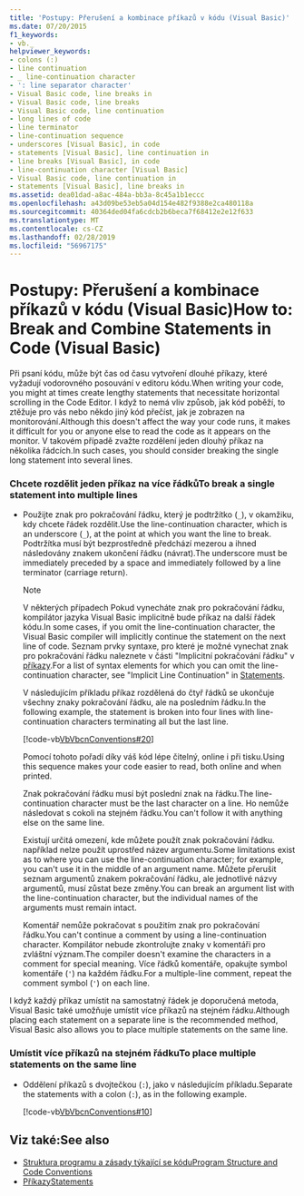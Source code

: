 ```yaml
---
title: 'Postupy: Přerušení a kombinace příkazů v kódu (Visual Basic)'
ms.date: 07/20/2015
f1_keywords:
- vb._
helpviewer_keywords:
- colons (:)
- line continuation
- _ line-continuation character
- ': line separator character'
- Visual Basic code, line breaks in
- Visual Basic code, line breaks
- Visual Basic code, line continuation
- long lines of code
- line terminator
- line-continuation sequence
- underscores [Visual Basic], in code
- statements [Visual Basic], line continuation in
- line breaks [Visual Basic], in code
- line-continuation character [Visual Basic]
- Visual Basic code, line continuation in
- statements [Visual Basic], line breaks in
ms.assetid: dea01dad-a8ac-484a-bb3a-8c45a1b1eccc
ms.openlocfilehash: a43d09be53eb5a04d154e482f9388e2ca480118a
ms.sourcegitcommit: 40364ded04fa6cdcb2b6beca7f68412e2e12f633
ms.translationtype: MT
ms.contentlocale: cs-CZ
ms.lasthandoff: 02/28/2019
ms.locfileid: "56967175"
---
```

# <a name="how-to-break-and-combine-statements-in-code-visual-basic"></a><span data-ttu-id="68dbf-102">Postupy: Přerušení a kombinace příkazů v kódu (Visual Basic)</span><span class="sxs-lookup"><span data-stu-id="68dbf-102">How to: Break and Combine Statements in Code (Visual Basic)</span></span>
<span data-ttu-id="68dbf-103">Při psaní kódu, může být čas od času vytvoření dlouhé příkazy, které vyžadují vodorovného posouvání v editoru kódu.</span><span class="sxs-lookup"><span data-stu-id="68dbf-103">When writing your code, you might at times create lengthy statements that necessitate horizontal scrolling in the Code Editor.</span></span> <span data-ttu-id="68dbf-104">I když to nemá vliv způsob, jak kód poběží, to ztěžuje pro vás nebo někdo jiný kód přečíst, jak je zobrazen na monitorování.</span><span class="sxs-lookup"><span data-stu-id="68dbf-104">Although this doesn't affect the way your code runs, it makes it difficult for you or anyone else to read the code as it appears on the monitor.</span></span> <span data-ttu-id="68dbf-105">V takovém případě zvažte rozdělení jeden dlouhý příkaz na několika řádcích.</span><span class="sxs-lookup"><span data-stu-id="68dbf-105">In such cases, you should consider breaking the single long statement into several lines.</span></span>  
  
### <a name="to-break-a-single-statement-into-multiple-lines"></a><span data-ttu-id="68dbf-106">Chcete rozdělit jeden příkaz na více řádků</span><span class="sxs-lookup"><span data-stu-id="68dbf-106">To break a single statement into multiple lines</span></span>  
  
-   <span data-ttu-id="68dbf-107">Použijte znak pro pokračování řádku, který je podtržítko (`_`), v okamžiku, kdy chcete řádek rozdělit.</span><span class="sxs-lookup"><span data-stu-id="68dbf-107">Use the line-continuation character, which is an underscore (`_`), at the point at which you want the line to break.</span></span> <span data-ttu-id="68dbf-108">Podtržítka musí být bezprostředně předchází mezerou a ihned následovány znakem ukončení řádku (návrat).</span><span class="sxs-lookup"><span data-stu-id="68dbf-108">The underscore must be immediately preceded by a space and immediately followed by a line terminator (carriage return).</span></span>  
  
    > [!NOTE]
    >  <span data-ttu-id="68dbf-109">V některých případech Pokud vynecháte znak pro pokračování řádku, kompilátor jazyka Visual Basic implicitně bude příkaz na další řádek kódu.</span><span class="sxs-lookup"><span data-stu-id="68dbf-109">In some cases, if you omit the line-continuation character, the Visual Basic compiler will implicitly continue the statement on the next line of code.</span></span> <span data-ttu-id="68dbf-110">Seznam prvky syntaxe, pro které je možné vynechat znak pro pokračování řádku naleznete v části "Implicitní pokračování řádku" v [příkazy](../../../visual-basic/programming-guide/language-features/statements.md).</span><span class="sxs-lookup"><span data-stu-id="68dbf-110">For a list of syntax elements for which you can omit the line-continuation character, see "Implicit Line Continuation" in [Statements](../../../visual-basic/programming-guide/language-features/statements.md).</span></span>  
  
     <span data-ttu-id="68dbf-111">V následujícím příkladu příkaz rozdělená do čtyř řádků se ukončuje všechny znaky pokračování řádku, ale na posledním řádku.</span><span class="sxs-lookup"><span data-stu-id="68dbf-111">In the following example, the statement is broken into four lines with line-continuation characters terminating all but the last line.</span></span>  
  
     [!code-vb[VbVbcnConventions#20](~/samples/snippets/visualbasic/VS_Snippets_VBCSharp/VbVbcnConventions/VB/Class1.vb#20)]  
  
     <span data-ttu-id="68dbf-112">Pomocí tohoto pořadí díky váš kód lépe čitelný, online i při tisku.</span><span class="sxs-lookup"><span data-stu-id="68dbf-112">Using this sequence makes your code easier to read, both online and when printed.</span></span>  
  
     <span data-ttu-id="68dbf-113">Znak pokračování řádku musí být poslední znak na řádku.</span><span class="sxs-lookup"><span data-stu-id="68dbf-113">The line-continuation character must be the last character on a line.</span></span> <span data-ttu-id="68dbf-114">Ho nemůže následovat s cokoli na stejném řádku.</span><span class="sxs-lookup"><span data-stu-id="68dbf-114">You can't follow it with anything else on the same line.</span></span>  
  
     <span data-ttu-id="68dbf-115">Existují určitá omezení, kde můžete použít znak pokračování řádku. například nelze použít uprostřed název argumentu.</span><span class="sxs-lookup"><span data-stu-id="68dbf-115">Some limitations exist as to where you can use the line-continuation character; for example, you can't use it in the middle of an argument name.</span></span> <span data-ttu-id="68dbf-116">Můžete přerušit seznam argumentů znakem pokračování řádku, ale jednotlivé názvy argumentů, musí zůstat beze změny.</span><span class="sxs-lookup"><span data-stu-id="68dbf-116">You can break an argument list with the line-continuation character, but the individual names of the arguments must remain intact.</span></span>  
  
     <span data-ttu-id="68dbf-117">Komentář nemůže pokračovat s použitím znak pro pokračování řádku.</span><span class="sxs-lookup"><span data-stu-id="68dbf-117">You can't continue a comment by using a line-continuation character.</span></span> <span data-ttu-id="68dbf-118">Kompilátor nebude zkontrolujte znaky v komentáři pro zvláštní význam.</span><span class="sxs-lookup"><span data-stu-id="68dbf-118">The compiler doesn't examine the characters in a comment for special meaning.</span></span> <span data-ttu-id="68dbf-119">Více řádků komentáře, opakujte symbol komentáře (`'`) na každém řádku.</span><span class="sxs-lookup"><span data-stu-id="68dbf-119">For a multiple-line comment, repeat the comment symbol (`'`) on each line.</span></span>  
  
 <span data-ttu-id="68dbf-120">I když každý příkaz umístit na samostatný řádek je doporučená metoda, Visual Basic také umožňuje umístit více příkazů na stejném řádku.</span><span class="sxs-lookup"><span data-stu-id="68dbf-120">Although placing each statement on a separate line is the recommended method, Visual Basic also allows you to place multiple statements on the same line.</span></span>  
  
### <a name="to-place-multiple-statements-on-the-same-line"></a><span data-ttu-id="68dbf-121">Umístit více příkazů na stejném řádku</span><span class="sxs-lookup"><span data-stu-id="68dbf-121">To place multiple statements on the same line</span></span>  
  
-   <span data-ttu-id="68dbf-122">Oddělení příkazů s dvojtečkou (`:`), jako v následujícím příkladu.</span><span class="sxs-lookup"><span data-stu-id="68dbf-122">Separate the statements with a colon (`:`), as in the following example.</span></span>  
  
     [!code-vb[VbVbcnConventions#10](~/samples/snippets/visualbasic/VS_Snippets_VBCSharp/VbVbcnConventions/VB/Class1.vb#10)]  
  
## <a name="see-also"></a><span data-ttu-id="68dbf-123">Viz také:</span><span class="sxs-lookup"><span data-stu-id="68dbf-123">See also</span></span>
- [<span data-ttu-id="68dbf-124">Struktura programu a zásady týkající se kódu</span><span class="sxs-lookup"><span data-stu-id="68dbf-124">Program Structure and Code Conventions</span></span>](../../../visual-basic/programming-guide/program-structure/program-structure-and-code-conventions.md)
- [<span data-ttu-id="68dbf-125">Příkazy</span><span class="sxs-lookup"><span data-stu-id="68dbf-125">Statements</span></span>](../../../visual-basic/programming-guide/language-features/statements.md)
